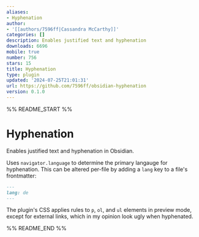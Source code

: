 ```yaml
---
aliases:
- Hyphenation
author:
- '[[authors/7596ff|Cassandra McCarthy]]'
categories: []
description: Enables justified text and hyphenation
downloads: 6696
mobile: true
number: 756
stars: 15
title: Hyphenation
type: plugin
updated: '2024-07-25T21:01:31'
url: https://github.com/7596ff/obsidian-hyphenation
version: 0.1.0
---
```


%% README_START %%

# Hyphenation

Enables justified text and hyphenation in Obsidian.

Uses `navigator.language` to determine the primary langauge for hyphenation.
This can be altered per-file by adding a `lang` key to a file's frontmatter:

```md
---
lang: de
---
```

The plugin's CSS applies rules to `p`, `ol`, and `ul` elements in preview mode,
except for external links, which in my opinion look ugly when hyphenated.


%% README_END %%